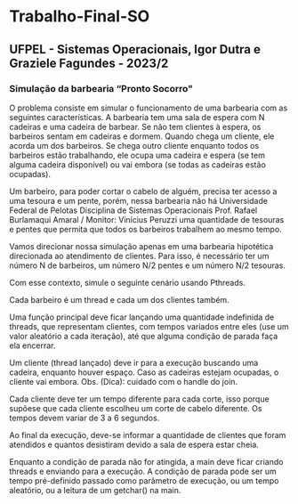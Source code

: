 # Trabalho-Final-SO
## UFPEL - Sistemas Operacionais, Igor Dutra e Graziele Fagundes - 2023/2
### Simulação da barbearia “Pronto Socorro"

  O problema consiste em simular o funcionamento de
uma barbearia com as seguintes características. A
barbearia tem uma sala de espera com N cadeiras e
uma cadeira de barbear. Se não tem clientes à
espera, os barbeiros sentam em cadeiras e dormem.
Quando chega um cliente, ele acorda um dos
barbeiros. Se chega outro cliente enquanto todos os
barbeiros estão trabalhando, ele ocupa uma cadeira
e espera (se tem alguma cadeira disponível) ou vai
embora (se todas as cadeiras estão ocupadas).

  Um barbeiro, para poder cortar o cabelo de alguém,
precisa ter acesso a uma tesoura e um pente, porém, nessa barbearia não há
Universidade Federal de Pelotas
Disciplina de Sistemas Operacionais
Prof. Rafael Burlamaqui Amaral / Monitor: Vinícius Peruzzi
uma quantidade de tesouras e pentes que permita que todos os barbeiros
trabalhem ao mesmo tempo.

  Vamos direcionar nossa simulação apenas em uma barbearia hipotética
direcionada ao atendimento de clientes. Para isso, é necessário ter um número
N de barbeiros, um número N/2 pentes e um número N/2 tesouras.

Com esse contexto, simule o seguinte cenário usando Pthreads.

Cada barbeiro é um thread e cada um dos clientes também.

Uma função principal deve ficar lançando uma quantidade indefinida de
threads, que representam clientes, com tempos variados entre eles (use um
valor aleatório a cada iteração), até que alguma condição de parada faça ela
encerrar.

  Um cliente (thread lançado) deve ir para a execução buscando uma cadeira,
enquanto houver espaço. Caso as cadeiras estejam ocupadas, o cliente vai
embora. Obs. (Dica): cuidado com o handle do join.

Cada cliente deve ter um tempo diferente para cada corte, isso porque supõese que cada cliente escolheu um corte de cabelo diferente. Os tempos devem
variar de 3 a 6 segundos.

Ao final da execução, deve-se informar a quantidade de clientes que foram
atendidos e quantos desistiram devido a sala de espera estar cheia.

Enquanto a condição de parada não for atingida, a main deve ficar criando
threads e enviando para a execução. A condição de parada pode ser um tempo
pré-definido passado como parâmetro de execução, ou um tempo aleatório, ou
a leitura de um getchar() na main.
